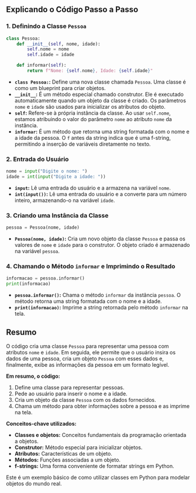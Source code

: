 ## Explicando o Código Passo a Passo

### 1. **Definindo a Classe `Pessoa`**
```python
class Pessoa:
    def __init__(self, nome, idade):
        self.nome = nome
        self.idade = idade

    def informar(self):
        return f"Nome: {self.nome}, Idade: {self.idade}"
```

* **`class Pessoa:`:** Define uma nova classe chamada `Pessoa`. Uma classe é como um blueprint para criar objetos.
* **`__init__`:** É um método especial chamado construtor. Ele é executado automaticamente quando um objeto da classe é criado. Os parâmetros `nome` e `idade` são usados para inicializar os atributos do objeto.
* **`self`:** Refere-se à própria instância da classe. Ao usar `self.nome`, estamos atribuindo o valor do parâmetro `nome` ao atributo `nome` da instância.
* **`informar`:** É um método que retorna uma string formatada com o nome e a idade da pessoa. O `f` antes da string indica que é uma f-string, permitindo a inserção de variáveis diretamente no texto.

### 2. **Entrada do Usuário**
```python
nome = input("Digite o nome: ")
idade = int(input("Digite a idade: "))
```
* **`input`:** Lê uma entrada do usuário e a armazena na variável `nome`.
* **`int(input())`:** Lê uma entrada do usuário e a converte para um número inteiro, armazenando-o na variável `idade`.

### 3. **Criando uma Instância da Classe**
```python
pessoa = Pessoa(nome, idade)
```
* **`Pessoa(nome, idade)`:** Cria um novo objeto da classe `Pessoa` e passa os valores de `nome` e `idade` para o construtor. O objeto criado é armazenado na variável `pessoa`.

### 4. **Chamando o Método `informar` e Imprimindo o Resultado**
```python
informacao = pessoa.informar()
print(informacao)
```
* **`pessoa.informar()`:** Chama o método `informar` da instância `pessoa`. O método retorna uma string formatada com o nome e a idade.
* **`print(informacao)`:** Imprime a string retornada pelo método `informar` na tela.

## Resumo
O código cria uma classe `Pessoa` para representar uma pessoa com atributos `nome` e `idade`. Em seguida, ele permite que o usuário insira os dados de uma pessoa, cria um objeto `Pessoa` com esses dados e, finalmente, exibe as informações da pessoa em um formato legível.

**Em resumo, o código:**
1. Define uma classe para representar pessoas.
2. Pede ao usuário para inserir o nome e a idade.
3. Cria um objeto da classe `Pessoa` com os dados fornecidos.
4. Chama um método para obter informações sobre a pessoa e as imprime na tela.

**Conceitos-chave utilizados:**
* **Classes e objetos:** Conceitos fundamentais da programação orientada a objetos.
* **Construtor:** Método especial para inicializar objetos.
* **Atributos:** Características de um objeto.
* **Métodos:** Funções associadas a um objeto.
* **f-strings:** Uma forma conveniente de formatar strings em Python.

Este é um exemplo básico de como utilizar classes em Python para modelar objetos do mundo real.
